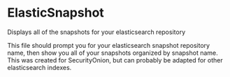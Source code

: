 # ElasticSnapshot
Displays all of the snapshots for your elasticsearch repository

This file should prompt you for your elasticsearch snapshot repository name, then show you all of your snapshots organized by snapshot name.  This was created for SecurityOnion, but  can probably be adapted for other elasticsearch indexes.
